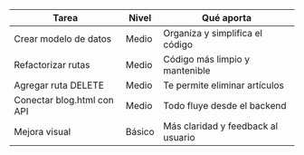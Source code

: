 | Tarea                      | Nivel  | Qué aporta                         |
| -------------------------- | ------ | ---------------------------------- |
| Crear modelo de datos      | Medio  | Organiza y simplifica el código    |
| Refactorizar rutas         | Medio  | Código más limpio y mantenible     |
| Agregar ruta DELETE        | Medio  | Te permite eliminar artículos      |
| Conectar blog.html con API | Medio  | Todo fluye desde el backend        |
| Mejora visual              | Básico | Más claridad y feedback al usuario |
